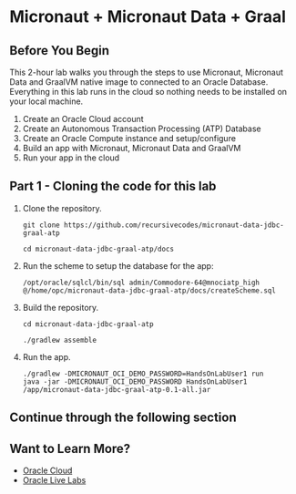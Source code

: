 # Micronaut + Micronaut Data + Graal

## Before You Begin

This 2-hour lab walks you through the steps to use Micronaut, Micronaut Data
and GraalVM native image to connected to an Oracle Database. Everything in this
lab runs in the cloud so nothing needs to be installed on your local machine.

1. Create an Oracle Cloud account
1. Create an Autonomous Transaction Processing (ATP) Database
1. Create an Oracle Compute instance and setup/configure
1. Build an app with Micronaut, Micronaut Data and GraalVM
1. Run your app in the cloud

## Part 1 - Cloning the code for this lab

1. Clone the repository.

   ```TODO Change this to the correct repository
   git clone https://github.com/recursivecodes/micronaut-data-jdbc-graal-atp
   ```

   ```Might not have to do this???
   cd micronaut-data-jdbc-graal-atp/docs
   ```

1. Run the scheme to setup the database for the app:
   ```
   /opt/oracle/sqlcl/bin/sql admin/Commodore-64@mnociatp_high @/home/opc/micronaut-data-jdbc-graal-atp/docs/createScheme.sql
   ```

1. Build the repository.

   ```
   cd micronaut-data-jdbc-graal-atp

   ./gradlew assemble
   ```

1. Run the app.

   ```
   ./gradlew -DMICRONAUT_OCI_DEMO_PASSWORD=HandsOnLabUser1 run
   java -jar -DMICRONAUT_OCI_DEMO_PASSWORD HandsOnLabUser1 /app/micronaut-data-jdbc-graal-atp-0.1-all.jar
   ```

## Continue through the following section


## Want to Learn More?

* [Oracle Cloud](http://www.oracle.com/cloud/free)
* [Oracle Live Labs](https://oracle.github.io/learning-library/developer-library/)
